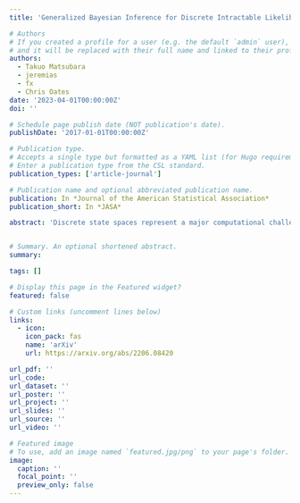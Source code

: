 ```yaml
---
title: 'Generalized Bayesian Inference for Discrete Intractable Likelihood'

# Authors
# If you created a profile for a user (e.g. the default `admin` user), write the username (folder name) here
# and it will be replaced with their full name and linked to their profile.
authors:
  - Takuo Matsubara
  - jeremias
  - fx
  - Chris Oates
date: '2023-04-01T00:00:00Z'
doi: ''

# Schedule page publish date (NOT publication's date).
publishDate: '2017-01-01T00:00:00Z'

# Publication type.
# Accepts a single type but formatted as a YAML list (for Hugo requirements).
# Enter a publication type from the CSL standard.
publication_types: ['article-journal']

# Publication name and optional abbreviated publication name.
publication: In *Journal of the American Statistical Association*
publication_short: In *JASA*

abstract: 'Discrete state spaces represent a major computational challenge to statistical inference, since the computation of normalization constants requires summation over large or possibly infinite sets, which can be impractical. This article addresses this computational challenge through the development of a novel generalized Bayesian inference procedure suitable for discrete intractable likelihood. Inspired by recent methodological advances for continuous data, the main idea is to update beliefs about model parameters using a discrete Fisher divergence, in lieu of the problematic intractable likelihood. The result is a generalized posterior that can be sampled from using standard computational tools, such as Markov chain Monte Carlo, circumventing the intractable normalizing constant. The statistical properties of the generalized posterior are analyzed, with sufficient conditions for posterior consistency and asymptotic normality established. In addition, a novel and general approach to calibration of generalized posteriors is proposed. Applications are presented on lattice models for discrete spatial data and on multivariate models for count data, where in each case the methodology facilitates generalized Bayesian inference at low computational cost. Supplementary materials for this article are available online.'


# Summary. An optional shortened abstract.
summary: 

tags: []

# Display this page in the Featured widget?
featured: false

# Custom links (uncomment lines below)
links:
  - icon:
    icon_pack: fas
    name: 'arXiv'
    url: https://arxiv.org/abs/2206.08420

url_pdf: ''
url_code: 
url_dataset: ''
url_poster: ''
url_project: ''
url_slides: ''
url_source: ''
url_video: ''

# Featured image
# To use, add an image named `featured.jpg/png` to your page's folder.
image:
  caption: ''
  focal_point: ''
  preview_only: false
---
```

